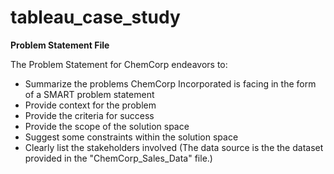 # tableau_case_study

**Problem Statement File**

The Problem Statement for ChemCorp endeavors to:

- Summarize the problems ChemCorp Incorporated is facing in the form of a SMART problem statement
- Provide context for the problem
- Provide the criteria for success 
- Provide the scope of the solution space 
- Suggest some constraints within the solution space 
- Clearly list the stakeholders involved
(The data source is the the dataset provided in the "ChemCorp_Sales_Data" file.)
